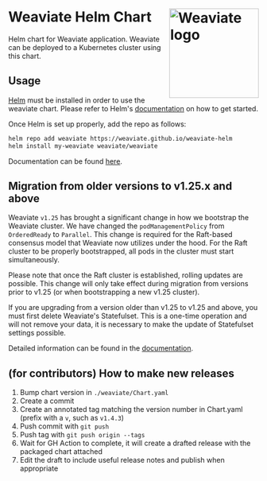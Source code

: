 # Weaviate Helm Chart <img alt='Weaviate logo' src='https://raw.githubusercontent.com/weaviate/weaviate/19de0956c69b66c5552447e84d016f4fe29d12c9/docs/assets/weaviate-logo.png' width='180' align='right' />

Helm chart for Weaviate application. Weaviate can be deployed to a Kubernetes cluster using this chart.

## Usage

[Helm](https://helm.sh) must be installed in order to use the weaviate chart.
Please refer to Helm's [documentation](https://helm.sh/docs/) on how to get started.

Once Helm is set up properly, add the repo as follows:
```zsh
helm repo add weaviate https://weaviate.github.io/weaviate-helm
helm install my-weaviate weaviate/weaviate
```

Documentation can be found [here](https://weaviate.io/developers/weaviate/installation/kubernetes).

## Migration from older versions to v1.25.x and above

Weaviate `v1.25` has brought a significant change in how we bootstrap the Weaviate cluster. We have changed the `podManagementPolicy` from `OrderedReady` to `Parallel`. This change is required for the Raft-based consensus model that Weaviate now utilizes under the hood. For the Raft cluster to be properly bootstrapped, all pods in the cluster must start simultaneously.

Please note that once the Raft cluster is established, rolling updates are possible. This change will only take effect during migration from versions prior to v1.25 (or when bootstrapping a new v1.25 cluster).

If you are upgrading from a version older than v1.25 to v1.25 and above, you must first delete Weaviate's Statefulset. This is a one-time operation and will not remove your data, it is necessary to make the update of Statefulset settings possible.

Detailed information can be found in the [documentation](https://weaviate.io/developers/weaviate/more-resources/migration/weaviate-1-25).

## (for contributors) How to make new releases

1. Bump chart version in `./weaviate/Chart.yaml`
1. Create a commit
1. Create an annotated tag matching the version number in Chart.yaml (prefix
   with a `v`, such as `v1.4.3`)
1. Push commit with `git push`
1. Push tag with `git push origin --tags`
1. Wait for GH Action to complete, it will create a drafted release with the
   packaged chart attached
1. Edit the draft to include useful release notes and publish when appropriate
